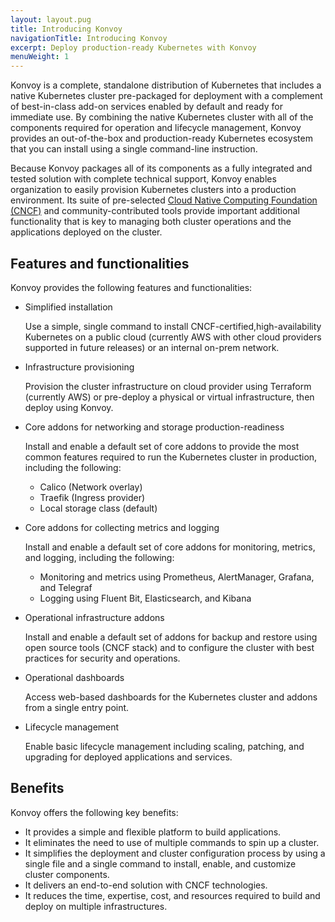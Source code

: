 ```yaml
---
layout: layout.pug
title: Introducing Konvoy
navigationTitle: Introducing Konvoy
excerpt: Deploy production-ready Kubernetes with Konvoy
menuWeight: 1
---
```


Konvoy is a complete, standalone distribution of Kubernetes that includes a native Kubernetes cluster pre-packaged for deployment with a complement of best-in-class add-on services enabled by default and ready for immediate use.
By combining the native Kubernetes cluster with all of the components required for operation and lifecycle management, Konvoy provides an out-of-the-box and production-ready Kubernetes ecosystem that you can install using a single command-line instruction.

Because Konvoy packages all of its components as a fully integrated and tested solution with complete technical support, Konvoy enables organization to easily provision Kubernetes clusters into a production environment.
Its suite of pre-selected [Cloud Native Computing Foundation (CNCF)](https://www.cncf.io) and community-contributed tools provide important additional functionality that is key to managing both cluster operations and the applications deployed on the cluster.

## Features and functionalities

Konvoy provides the following features and functionalities:

- Simplified installation

    Use a simple, single command to install CNCF-certified,high-availability Kubernetes on a public cloud (currently AWS with other cloud providers supported in future releases) or an internal on-prem network.

- Infrastructure provisioning

    Provision the cluster infrastructure on cloud provider using Terraform (currently AWS) or pre-deploy a physical or virtual infrastructure, then deploy using Konvoy.

- Core addons for networking and storage production-readiness

    Install and enable a default set of core addons to provide the most common features required to run the Kubernetes cluster in production, including the following:

  - Calico (Network overlay)
  - Traefik (Ingress provider)
  - Local storage class (default)

- Core addons for collecting metrics and logging

    Install and enable a default set of core addons for monitoring, metrics, and logging, including the following:

  - Monitoring and metrics using Prometheus, AlertManager, Grafana, and Telegraf
  - Logging using Fluent Bit, Elasticsearch, and Kibana

- Operational infrastructure addons

    Install and enable a default set of addons for backup and restore using open source tools (CNCF stack) and to configure the cluster with best practices for security and operations.

- Operational dashboards

    Access web-based dashboards for the Kubernetes cluster and addons from a single entry point.

- Lifecycle management

    Enable basic lifecycle management including scaling, patching, and upgrading for deployed applications and services.

## Benefits

Konvoy offers the following key benefits:

- It provides a simple and flexible platform to build applications.
- It eliminates the need to use of multiple commands to spin up a cluster.
- It simplifies the deployment and cluster configuration process by using a single file and a single command to install, enable, and customize cluster components.
- It delivers an end-to-end solution with CNCF technologies.
- It reduces the time, expertise, cost, and resources required to build and deploy on multiple infrastructures.
